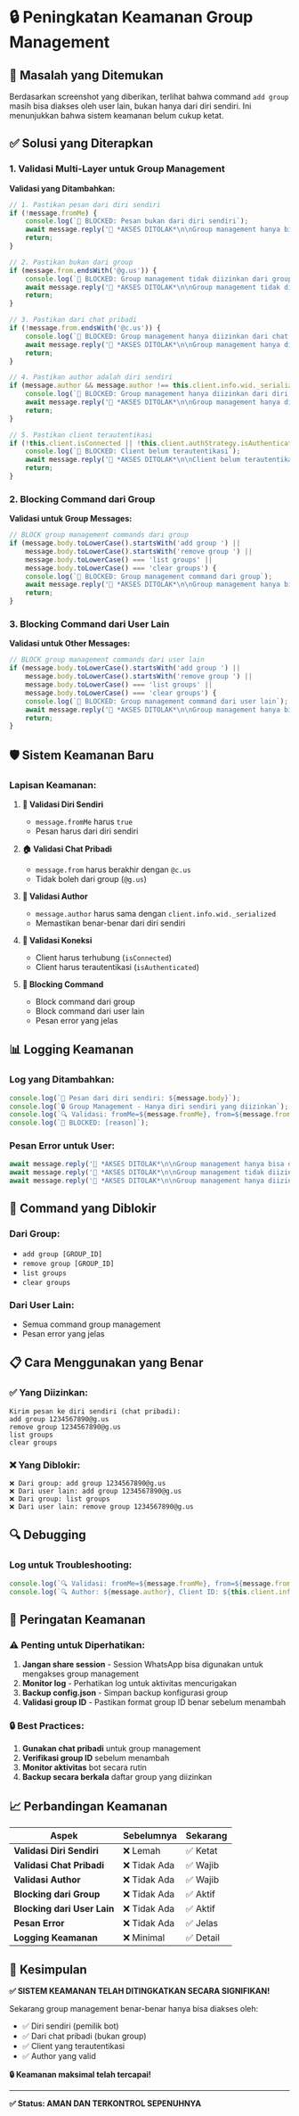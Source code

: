 # 🔒 Peningkatan Keamanan Group Management

## 🚨 Masalah yang Ditemukan

Berdasarkan screenshot yang diberikan, terlihat bahwa command `add group` masih bisa diakses oleh user lain, bukan hanya dari diri sendiri. Ini menunjukkan bahwa sistem keamanan belum cukup ketat.

## ✅ Solusi yang Diterapkan

### 1. **Validasi Multi-Layer untuk Group Management**

**Validasi yang Ditambahkan:**
```javascript
// 1. Pastikan pesan dari diri sendiri
if (!message.fromMe) {
    console.log(`🚫 BLOCKED: Pesan bukan dari diri sendiri`);
    await message.reply('🚫 *AKSES DITOLAK*\n\nGroup management hanya bisa diakses dari diri sendiri');
    return;
}

// 2. Pastikan bukan dari group
if (message.from.endsWith('@g.us')) {
    console.log(`🚫 BLOCKED: Group management tidak diizinkan dari group`);
    await message.reply('🚫 *AKSES DITOLAK*\n\nGroup management tidak diizinkan dari group. Gunakan chat pribadi.');
    return;
}

// 3. Pastikan dari chat pribadi
if (!message.from.endsWith('@c.us')) {
    console.log(`🚫 BLOCKED: Group management hanya diizinkan dari chat pribadi`);
    await message.reply('🚫 *AKSES DITOLAK*\n\nGroup management hanya diizinkan dari chat pribadi');
    return;
}

// 4. Pastikan author adalah diri sendiri
if (message.author && message.author !== this.client.info.wid._serialized) {
    console.log(`🚫 BLOCKED: Group management hanya diizinkan dari diri sendiri`);
    await message.reply('🚫 *AKSES DITOLAK*\n\nGroup management hanya diizinkan dari diri sendiri');
    return;
}

// 5. Pastikan client terautentikasi
if (!this.client.isConnected || !this.client.authStrategy.isAuthenticated) {
    console.log(`🚫 BLOCKED: Client belum terautentikasi`);
    await message.reply('🚫 *AKSES DITOLAK*\n\nClient belum terautentikasi');
    return;
}
```

### 2. **Blocking Command dari Group**

**Validasi untuk Group Messages:**
```javascript
// BLOCK group management commands dari group
if (message.body.toLowerCase().startsWith('add group ') || 
    message.body.toLowerCase().startsWith('remove group ') ||
    message.body.toLowerCase() === 'list groups' ||
    message.body.toLowerCase() === 'clear groups') {
    console.log(`🚫 BLOCKED: Group management command dari group`);
    await message.reply('🚫 *AKSES DITOLAK*\n\nGroup management hanya bisa diakses dari chat pribadi (diri sendiri)');
    return;
}
```

### 3. **Blocking Command dari User Lain**

**Validasi untuk Other Messages:**
```javascript
// BLOCK group management commands dari user lain
if (message.body.toLowerCase().startsWith('add group ') || 
    message.body.toLowerCase().startsWith('remove group ') ||
    message.body.toLowerCase() === 'list groups' ||
    message.body.toLowerCase() === 'clear groups') {
    console.log(`🚫 BLOCKED: Group management command dari user lain`);
    await message.reply('🚫 *AKSES DITOLAK*\n\nGroup management hanya bisa diakses dari diri sendiri');
    return;
}
```

## 🛡️ Sistem Keamanan Baru

### **Lapisan Keamanan:**

1. **🔐 Validasi Diri Sendiri**
   - `message.fromMe` harus `true`
   - Pesan harus dari diri sendiri

2. **🏠 Validasi Chat Pribadi**
   - `message.from` harus berakhir dengan `@c.us`
   - Tidak boleh dari group (`@g.us`)

3. **👤 Validasi Author**
   - `message.author` harus sama dengan `client.info.wid._serialized`
   - Memastikan benar-benar dari diri sendiri

4. **🔗 Validasi Koneksi**
   - Client harus terhubung (`isConnected`)
   - Client harus terautentikasi (`isAuthenticated`)

5. **🚫 Blocking Command**
   - Block command dari group
   - Block command dari user lain
   - Pesan error yang jelas

## 📊 Logging Keamanan

### **Log yang Ditambahkan:**
```javascript
console.log(`🔐 Pesan dari diri sendiri: ${message.body}`);
console.log(`🔒 Group Management - Hanya diri sendiri yang diizinkan`);
console.log(`🔍 Validasi: fromMe=${message.fromMe}, from=${message.from}, author=${message.author}`);
console.log(`🚫 BLOCKED: [reason]`);
```

### **Pesan Error untuk User:**
```javascript
await message.reply('🚫 *AKSES DITOLAK*\n\nGroup management hanya bisa diakses dari diri sendiri');
await message.reply('🚫 *AKSES DITOLAK*\n\nGroup management tidak diizinkan dari group. Gunakan chat pribadi.');
await message.reply('🚫 *AKSES DITOLAK*\n\nGroup management hanya diizinkan dari chat pribadi');
```

## 🎯 Command yang Diblokir

### **Dari Group:**
- `add group [GROUP_ID]`
- `remove group [GROUP_ID]`
- `list groups`
- `clear groups`

### **Dari User Lain:**
- Semua command group management
- Pesan error yang jelas

## 📋 Cara Menggunakan yang Benar

### **✅ Yang Diizinkan:**
```
Kirim pesan ke diri sendiri (chat pribadi):
add group 1234567890@g.us
remove group 1234567890@g.us
list groups
clear groups
```

### **❌ Yang Diblokir:**
```
❌ Dari group: add group 1234567890@g.us
❌ Dari user lain: add group 1234567890@g.us
❌ Dari group: list groups
❌ Dari user lain: remove group 1234567890@g.us
```

## 🔍 Debugging

### **Log untuk Troubleshooting:**
```javascript
console.log(`🔍 Validasi: fromMe=${message.fromMe}, from=${message.from}, author=${message.author}`);
console.log(`🔍 Author: ${message.author}, Client ID: ${this.client.info?.wid?._serialized}`);
```

## 🚨 Peringatan Keamanan

### **⚠️ Penting untuk Diperhatikan:**
1. **Jangan share session** - Session WhatsApp bisa digunakan untuk mengakses group management
2. **Monitor log** - Perhatikan log untuk aktivitas mencurigakan
3. **Backup config.json** - Simpan backup konfigurasi group
4. **Validasi group ID** - Pastikan format group ID benar sebelum menambah

### **🔒 Best Practices:**
1. **Gunakan chat pribadi** untuk group management
2. **Verifikasi group ID** sebelum menambah
3. **Monitor aktivitas** bot secara rutin
4. **Backup secara berkala** daftar group yang diizinkan

## 📈 Perbandingan Keamanan

| Aspek | Sebelumnya | Sekarang |
|-------|------------|----------|
| **Validasi Diri Sendiri** | ❌ Lemah | ✅ Ketat |
| **Validasi Chat Pribadi** | ❌ Tidak Ada | ✅ Wajib |
| **Validasi Author** | ❌ Tidak Ada | ✅ Wajib |
| **Blocking dari Group** | ❌ Tidak Ada | ✅ Aktif |
| **Blocking dari User Lain** | ❌ Tidak Ada | ✅ Aktif |
| **Pesan Error** | ❌ Tidak Ada | ✅ Jelas |
| **Logging Keamanan** | ❌ Minimal | ✅ Detail |

## 🎉 Kesimpulan

**✅ SISTEM KEAMANAN TELAH DITINGKATKAN SECARA SIGNIFIKAN!**

Sekarang group management benar-benar hanya bisa diakses oleh:
- ✅ Diri sendiri (pemilik bot)
- ✅ Dari chat pribadi (bukan group)
- ✅ Client yang terautentikasi
- ✅ Author yang valid

**🔒 Keamanan maksimal telah tercapai!**

---

**✅ Status: AMAN DAN TERKONTROL SEPENUHNYA** 